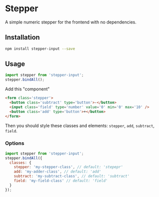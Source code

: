 # Stepper

A simple numeric stepper for the frontend with no dependencies.

## Installation

```sh
npm install stepper-input --save
```

## Usage

```javascript
import stepper from 'stepper-input';
stepper.bindAll();
```

Add this "component"

```html
<form class='stepper'>
  <button class='subtract' type='button'>-</button>
  <input class='field' type='number' value='0' min='0' max='10' />
  <button class='add' type='button'>+</button>
</form>
```

Then you should style these classes and elements: `stepper`, `add`, `subtract`, `field`.

### Options

```javascript
import stepper from 'stepper-input';
stepper.bindAll({
  classes: {
    stepper: 'my-stepper-class', // default: 'stepepr'
    add: 'my-adder-class', // default: 'add'
    subtract: 'my-subtract-class', // default: 'subtract'
    field: 'my-field-class' // default: 'field'
  }
});
```